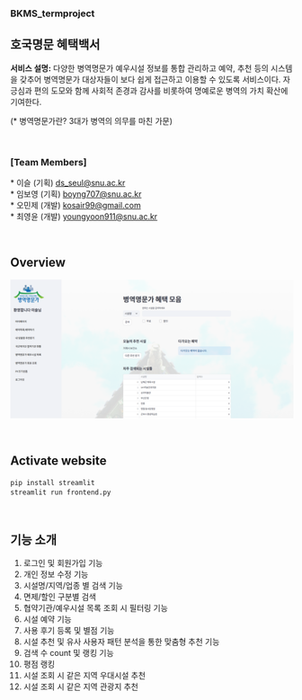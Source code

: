 ### BKMS_termproject

## 호국명문 혜택백서
**서비스 설명:** 다양한 병역명문가 예우시설 정보를 통합 관리하고 예약, 추천 등의 시스템을 갖추어 병역명문가 대상자들이 보다 쉽게 접근하고 이용할 수 있도록 서비스이다. 자긍심과 편의 도모와 함께 사회적 존경과 감사를 비롯하여 명예로운 병역의 가치 확산에 기여한다. <br/>

(* 병역명문가란? 3대가 병역의 의무를 마친 가문)

<br/>

### [**Team Members**]<br/>
\* 이슬 (기획)  ds_seul@snu.ac.kr <br/>
\* 임보영 (기획)  boyng707@snu.ac.kr <br/>
\* 오민제 (개발)  kosair99@gmail.com <br/>
\* 최영윤 (개발)  youngyoon911@snu.ac.kr <br/>

<br/>

## Overview

![flowchar-img](data/main_page.png) 

<br/>

## Activate website
```sh
pip install streamlit
streamlit run frontend.py
```

<br/>



## 기능 소개
1. 로그인 및 회원가입 기능
2. 개인 정보 수정 기능
3. 시설명/지역/업종 별 검색 기능
4. 면제/할인 구분별 검색
5. 협약기관/예우시설 목록 조회 시 필터링 기능
6. 시설 예약 기능
7. 사용 후기 등록 및 별점 기능
8. 시설 추천 및 유사 사용자 패턴 분석을 통한 맞춤형 추천 기능
9. 검색 수 count 및 랭킹 기능
10. 평점 랭킹
11. 시설 조회 시 같은 지역 우대시설 추천
12. 시설 조회 시 같은 지역 관광지 추천

